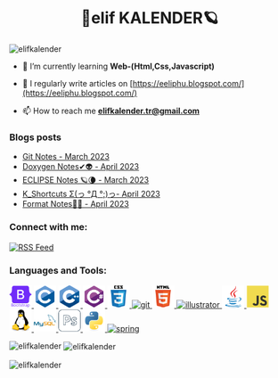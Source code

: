 <h1 align="center"> 🚩elif KALENDER🪐</h1>
<p align="left"> <img src="https://komarev.com/ghpvc/?username=elifkalender&label=Profile%20views&color=0e75b6&style=flat" alt="elifkalender" /> </p>


- 🌱 I’m currently learning **Web-(Html,Css,Javascript)**

- 📝 I regularly write articles on [https://eeliphu.blogspot.com/](https://eeliphu.blogspot.com/)

- 📫 How to reach me **elifkalender.tr@gmail.com**

### Blogs posts
<ul>
  <li><a href="https://eeliphu.blogspot.com/2023/03/git-notes.html">Git Notes - March 2023</a></li>
  <li><a href="https://eeliphu.blogspot.com/2023/04/doxygen-notes.html">Doxygen Notes✔👽 - April 2023</a></li>
  <li><a href="https://eeliphu.blogspot.com/2023/03/eclipse-notes.html">ECLIPSE Notes 🪐🌘 - March 2023</a></li>  
  <li><a href="https://eeliphu.blogspot.com/2023/04/kshortcuts.html">K_Shortcuts Σ(っ °Д °;)っ- April 2023</a></li>
  <li><a href="https://eeliphu.blogspot.com/2023/04/front-end-notes.html">Format Notes🤞✨ - April 2023</a></li>    
</ul>


<h3 align="left">Connect with me:</h3>
<p align="left">
  <a href="https://feeder.co/discover/dfa9935d2f/eeliphu-blogspot-com" target="_blank">
    <img align="center" src="https://raw.githubusercontent.com/rahuldkjain/github-profile-readme-generator/master/src/images/icons/Social/rss.svg" alt="RSS Feed" height="30" width="40" />
  </a>
</p>

<h3 align="left">Languages and Tools:</h3>
<p align="left"> <a href="https://getbootstrap.com" target="_blank" rel="noreferrer"> <img src="https://raw.githubusercontent.com/devicons/devicon/master/icons/bootstrap/bootstrap-plain-wordmark.svg" alt="bootstrap" width="40" height="40"/> </a> <a href="https://www.cprogramming.com/" target="_blank" rel="noreferrer"> <img src="https://raw.githubusercontent.com/devicons/devicon/master/icons/c/c-original.svg" alt="c" width="40" height="40"/> </a> <a href="https://www.w3schools.com/cpp/" target="_blank" rel="noreferrer"> <img src="https://raw.githubusercontent.com/devicons/devicon/master/icons/cplusplus/cplusplus-original.svg" alt="cplusplus" width="40" height="40"/> </a> <a href="https://www.w3schools.com/cs/" target="_blank" rel="noreferrer"> <img src="https://raw.githubusercontent.com/devicons/devicon/master/icons/csharp/csharp-original.svg" alt="csharp" width="40" height="40"/> </a> <a href="https://www.w3schools.com/css/" target="_blank" rel="noreferrer"> <img src="https://raw.githubusercontent.com/devicons/devicon/master/icons/css3/css3-original-wordmark.svg" alt="css3" width="40" height="40"/> </a> <a href="https://git-scm.com/" target="_blank" rel="noreferrer"> <img src="https://www.vectorlogo.zone/logos/git-scm/git-scm-icon.svg" alt="git" width="40" height="40"/> </a> <a href="https://www.w3.org/html/" target="_blank" rel="noreferrer"> <img src="https://raw.githubusercontent.com/devicons/devicon/master/icons/html5/html5-original-wordmark.svg" alt="html5" width="40" height="40"/> </a> <a href="https://www.adobe.com/in/products/illustrator.html" target="_blank" rel="noreferrer"> <img src="https://www.vectorlogo.zone/logos/adobe_illustrator/adobe_illustrator-icon.svg" alt="illustrator" width="40" height="40"/> </a> <a href="https://www.java.com" target="_blank" rel="noreferrer"> <img src="https://raw.githubusercontent.com/devicons/devicon/master/icons/java/java-original.svg" alt="java" width="40" height="40"/> </a> <a href="https://developer.mozilla.org/en-US/docs/Web/JavaScript" target="_blank" rel="noreferrer"> <img src="https://raw.githubusercontent.com/devicons/devicon/master/icons/javascript/javascript-original.svg" alt="javascript" width="40" height="40"/> </a> <a href="https://www.linux.org/" target="_blank" rel="noreferrer"> <img src="https://raw.githubusercontent.com/devicons/devicon/master/icons/linux/linux-original.svg" alt="linux" width="40" height="40"/> </a> <a href="https://www.mysql.com/" target="_blank" rel="noreferrer"> <img src="https://raw.githubusercontent.com/devicons/devicon/master/icons/mysql/mysql-original-wordmark.svg" alt="mysql" width="40" height="40"/> </a> <a href="https://www.photoshop.com/en" target="_blank" rel="noreferrer"> <img src="https://raw.githubusercontent.com/devicons/devicon/master/icons/photoshop/photoshop-line.svg" alt="photoshop" width="40" height="40"/> </a> <a href="https://www.python.org" target="_blank" rel="noreferrer"> <img src="https://raw.githubusercontent.com/devicons/devicon/master/icons/python/python-original.svg" alt="python" width="40" height="40"/> </a> <a href="https://spring.io/" target="_blank" rel="noreferrer"> <img src="https://www.vectorlogo.zone/logos/springio/springio-icon.svg" alt="spring" width="40" height="40"/> </a> </p>

<p><img align="left" src="https://github-readme-stats.vercel.app/api/top-langs?username=elifkalender&show_icons=true&locale=en&layout=compact" alt="elifkalender" /></p>

<p>&nbsp;<img align="center" src="https://github-readme-stats.vercel.app/api?username=elifkalender&show_icons=true&locale=en" alt="elifkalender" /></p>

<p><img align="center" src="https://github-readme-streak-stats.herokuapp.com/?user=elifkalender&" alt="elifkalender" /></p>
